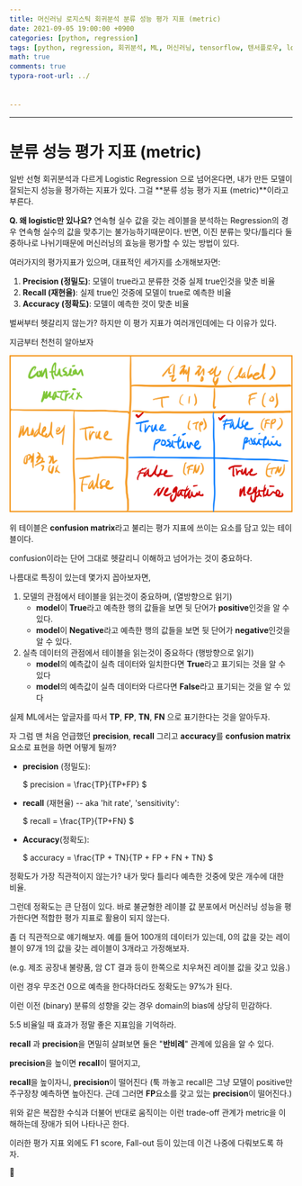 ```yaml
---
title: 머신러닝 로지스틱 회귀분석 분류 성능 평가 지표 (metric)
date: 2021-09-05 19:00:00 +0900
categories: [python, regression]
tags: [python, regression, 회귀분석, ML, 머신러닝, tensorflow, 텐서플로우, logistic, 로지스틱] 
math: true
comments: true
typora-root-url: ../


---
```


---

# 분류 성능 평가 지표 (metric)

일반 선형 회귀분석과 다르게 Logistic Regression 으로 넘어온다면, 내가 만든 모델이 잘되는지 성능을 평가하는 지표가 있다. 그걸 **분류 성능 평가 지표 (metric)**이라고 부른다.

**Q. 왜 logistic만 있나요?** 연속형 실수 값을 갖는 레이블을 분석하는 Regression의 경우 연속형 실수의 값을 맞추기는 불가능하기때문이다. 반면, 이진 분류는 맞다/틀리다 둘 중하나로 나뉘기때문에 머신러닝의 효능을 평가할 수 있는 방법이 있다.

여러가지의 평가지표가 있으며, 대표적인 세가지를 소개해보자면:

1. **Precision (정밀도)**: 모델이 true라고 분류한 것중 실제 true인것을 맞춘 비율
2. **Recall (재현율)**: 실제 true인 것중에 모델이 true로 예측한 비율
3. **Accuracy (정확도)**: 모델이 예측한 것이 맞춘 비율

벌써부터 헷갈리지 않는가? 하지만 이 평가 지표가 여러개인데에는 다 이유가 있다. 

지금부터 천천히 알아보자

![metric](/../assets/images/regression/metric.png)

위 테이블은 **confusion matrix**라고 불리는 평가 지표에 쓰이는 요소를 담고 있는 테이블이다. 

confusion이라는 단어 그대로 헷갈리니 이해하고 넘어가는 것이 중요하다.

나름대로 특징이 있는데 몇가지 꼽아보자면, 

1. 모델의 관점에서 테이블을 읽는것이 중요하며, (열방향으로 읽기) 
   - **model**이 **True**라고 예측한 행의 값들을 보면 뒷 단어가 **positive**인것을 알 수 있다. 
   - **model**이 **Negative**라고 예측한 행의 값들을 보면 뒷 단어가 **negative**인것을 알 수 있다. 
2. 실측 데이터의 관점에서 테이블을 읽는것이 중요하다 (행방향으로 읽기)
   - **model**의 예측값이 실측 데이터와 일치한다면 **True**라고 표기되는 것을 알 수 있다
   - **model**의 예측값이 실측 데이터와 다르다면 **False**라고 표기되는 것을 알 수 있다

실제 ML에서는 앞글자를 따서 **TP**, **FP**, **TN**, **FN** 으로 표기한다는 것을 알아두자.

자 그럼 맨 처음 언급했던 **precision**, **recall** 그리고 **accuracy**를 **confusion matrix**요소로 표현을 하면 어떻게 될까?

* **precision** (정밀도): 

  $ precision = \frac{TP}{TP+FP} $

* **recall** (재현율) -- aka 'hit rate', 'sensitivity':

  $ recall = \frac{TP}{TP+FN} $ 

* **Accuracy**(정확도):

  $ accuracy = \frac{TP + TN}{TP + FP + FN + TN} $

정확도가 가장 직관적이지 않는가? 내가 맞다 틀리다 예측한 것중에 맞은 개수에 대한 비율. 

그런데 정확도는 큰 단점이 있다. 바로 불균형한 레이블 값 분포에서 머신러닝 성능을 평가한다면 적합한 평가 지표로 활용이 되지 않는다. 

좀 더 직관적으로 얘기해보자. 예를 들어 100개의 데이터가 있는데, 0의 값을 갖는 레이블이 97개 1의 값을 갖는 레이블이 3개라고 가정해보자.

(e.g. 제조 공장내 불량품, 암 CT 결과 등이 한쪽으로 치우쳐진 레이블 값을 갖고 있음.)

이런 경우 무조건 0으로 예측을 한다하더라도 정확도는 97%가 된다. 

이런 이전 (binary) 분류의 성향을 갖는 경우 domain의 bias에 상당히 민감하다.

5:5 비율일 때 효과가 정말 좋은 지표임을 기억하라.



**recall** 과 **precision**을 면밀히 살펴보면 둘은 "**반비례**" 관계에 있음을 알 수 있다. 

**precision**을 높이면 **recall**이 떨어지고, 

**recall**을 높이자니, **precision**이 떨어진다     (툭 까놓고 recall은 그냥 모델이 positive만 주구장창 예측하면 높아진다. 근데 그러면 **FP**요소를 갖고 있는 **precision**이 떨어진다.)

위와 같은 복잡한 수식과 더불어 반대로 움직이는 이런 trade-off 관계가 metric을 이해하는데 장애가 되어 나타나곤 한다.



이러한 평가 지표 외에도 F1 score, Fall-out 등이 있는데 이건 나중에 다뤄보도록 하자.

👋 